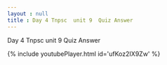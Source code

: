 ```yaml
---
layout : null
title : Day 4 Tnpsc  unit 9  Quiz Answer
---
```


Day 4 Tnpsc  unit 9  Quiz Answer



{% include youtubePlayer.html id='ufKoz2IX9Zw' %}
